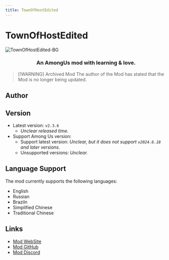 ```yaml
---
title: TownOfHostEdited
---
```

# TownOfHostEdited <Badge type="warning" text="Archived Mod" />
![TownOfHostEdited-BG](https://cn-sy1.rains3.com/xtremewave/TownOfHostEdited.jpg)

<div align="center">
<h3>An AmongUs mod with learning & love.</h3>
</div>

> [!WARNING] Archived Mod
> The author of the Mod has stated that the Mod is no longer being updated.

<script setup>
import { VPTeamMembers } from 'vitepress/theme'

const members = [
  {
    avatar: 'https://cn-sy1.rains3.com/xtremewave/KARPED1EM.png',
    name: 'KARPED1EM',
    title: 'Developer',
    links: [
      { icon: 'github', link: 'https://github.com/KARPED1EM' },
    ]
  }
]

</script>

## Author

<div align="center">
<VPTeamMembers size="small" :members="members" />
</div>

## Version
- Latest version: `v2.3.6`
  - *Unclear released time.*
- Support Among Us version:
    - Support latest version: *Unclear, but it does not support `v2024.6.18` and later versions.*
    - Unsupported versions: *Unclear.*

## Language Support
The mod currently supports the following languages:
- English
- Russian
- Braziln
- Simplified Chinese
- Traditional Chinese

## Links

- [Mod WebSite](https://tohe.cc)
- [Mod GitHub](https://github.com/KARPED1EM/TownOfNext/tree/TOHE)
- [Mod Discord](https://discord.gg/hkk2p9ggv4)